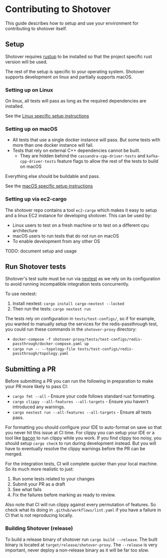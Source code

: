 # Contributing to Shotover

This guide describes how to setup and use your environment for contributing to shotover itself.

## Setup

Shotover requires [rustup](https://rustup.rs/) to be installed so that the project specific rust version will be used.

The rest of the setup is specific to your operating system.
Shotover supports development on linux and partially supports macOS.

### Setting up on Linux

On linux, all tests will pass as long as the required dependencies are installed.

See the [Linux specific setup instructions](setting-up-linux.md)

### Setting up on macOS

* All tests that use a single docker instance will pass. But some tests with more than one docker instance will fail.
* Tests that rely on external C++ dependencies cannot be built.
  * They are hidden behind the `cassandra-cpp-driver-tests` and `kafka-cpp-driver-tests` feature flags to allow the rest of the tests to build on macOS

Everything else should be buildable and pass.

See the [macOS specific setup instructions](setting-up-macos.md)

### Setting up via ec2-cargo

The shotover repo contains a tool `ec2-cargo` which makes it easy to setup and a linux EC2 instance for developing shotover.
This can be used by:

* Linux users to test on a fresh machine or to test on a different cpu architecture
* macOS users to run tests that do not run on macOS
* To enable development from any other OS

TODO: document setup and usage

## Run Shotover tests

Shotover's test suite must be run via [nextest](https://nexte.st) as we rely on its configuration to avoid running incompatible integration tests concurrently.

To use nextest:

1. Install nextest: `cargo install cargo-nextest --locked`
2. Then run the tests: `cargo nextest run`

The tests rely on configuration in `tests/test-configs/`, so if for example, you wanted to manually setup the services for the redis-passthrough test, you could run these commands in the `shotover-proxy` directory:

* `docker-compose -f shotover-proxy/tests/test-configs/redis-passthrough/docker-compose.yaml up`
* `cargo run -- --topology-file tests/test-configs/redis-passthrough/topology.yaml`

## Submitting a PR

Before submitting a PR you can run the following in preparation to make your PR more likely to pass CI:

* `cargo fmt --all` - Ensure your code follows standard rust formatting.
* `cargo clippy --all-features --all-targets` - Ensure you haven't introduced any warnings.
* `cargo nextest run --all-features --all-targets` - Ensure all tests pass.

For formatting you should configure your IDE to auto-format on save so that you never hit this issue at CI time.
For clippy you can setup your IDE or a tool like [bacon](https://github.com/Canop/bacon) to run clippy while you work.
If you find clippy too noisy, you should setup `cargo check` to run during development instead.
But you will have to eventually resolve the clippy warnings before the PR can be merged.

For the integration tests, CI will complete quicker than your local machine.
So its much more realistic to just:

1. Run some tests related to your changes
2. Submit your PR as a draft
3. See what fails
4. Fix the failures before marking as ready to review.

Also note that CI will run clippy against every permutation of features.
So check what its doing in `.github/workflows/lint.yaml` if you have a failure in CI that is not reproducing locally.

### Building Shotover (release)

To build a release binary of shotover run `cargo build --release`.
The built binary is located at `target/release/shotover-proxy`.
The `--release` is very important, never deploy a non-release binary as it will be far too slow.
